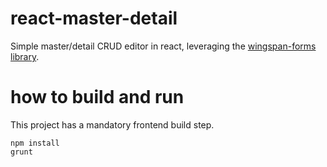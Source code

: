 react-master-detail
===================

Simple master/detail CRUD editor in react, leveraging the [wingspan-forms library](https://github.com/wingspan/wingspan-forms).

# how to build and run

This project has a mandatory frontend build step.

    npm install
    grunt
